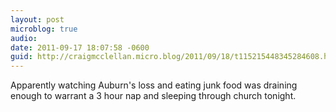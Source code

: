 ```yaml
---
layout: post
microblog: true
audio: 
date: 2011-09-17 18:07:58 -0600
guid: http://craigmcclellan.micro.blog/2011/09/18/t115215448345284608.html
---
```

Apparently watching Auburn's loss and eating junk food was draining enough to warrant a 3 hour nap and sleeping through church tonight.
